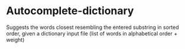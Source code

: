 # Autocomplete-dictionary

Suggests the words closest resembling the entered substring in sorted order, 
given a dictionary input file (list of words in alphabetical order + weight)
